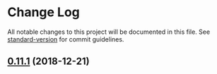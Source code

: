 # Change Log

All notable changes to this project will be documented in this file. See [standard-version](https://github.com/conventional-changelog/standard-version) for commit guidelines.

<a name="0.11.1"></a>
## [0.11.1](https://github.com/jpavon/react-scripts-ts/compare/v0.11.0...v0.11.1) (2018-12-21)
